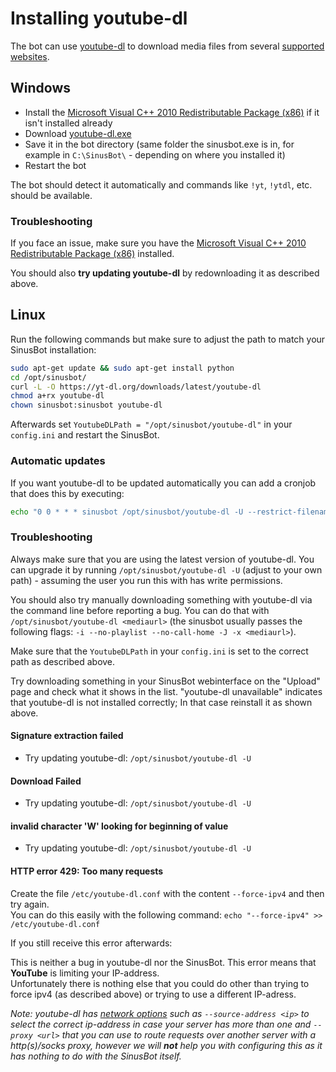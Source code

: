 # Installing youtube-dl

The bot can use [youtube-dl](https://github.com/ytdl-org/youtube-dl/) to download media files from several [supported websites](https://rg3.github.io/youtube-dl/supportedsites.html).

## Windows

- Install the [Microsoft Visual C++ 2010 Redistributable Package (x86)](https://www.microsoft.com/en-US/download/details.aspx?id=5555) if it isn't installed already
- Download [youtube-dl.exe](https://yt-dl.org/downloads/latest/youtube-dl.exe)
- Save it in the bot directory (same folder the sinusbot.exe is in, for example in `C:\SinusBot\` - depending on where you installed it)
- Restart the bot

The bot should detect it automatically and commands like `!yt`, `!ytdl`, etc. should be available.

### Troubleshooting

If you face an issue, make sure you have the [Microsoft Visual C++ 2010 Redistributable Package (x86)](https://www.microsoft.com/en-US/download/details.aspx?id=5555) installed.

You should also **try updating youtube-dl** by redownloading it as described above.

## Linux

Run the following commands but make sure to adjust the path to match your SinusBot installation:

```bash
sudo apt-get update && sudo apt-get install python
cd /opt/sinusbot/
curl -L -O https://yt-dl.org/downloads/latest/youtube-dl
chmod a+rx youtube-dl
chown sinusbot:sinusbot youtube-dl
```

Afterwards set `YoutubeDLPath = "/opt/sinusbot/youtube-dl"` in your `config.ini` and restart the SinusBot.

### Automatic updates

If you want youtube-dl to be updated automatically you can add a cronjob that does this by executing:

```bash
echo "0 0 * * * sinusbot /opt/sinusbot/youtube-dl -U --restrict-filename >/dev/null" > /etc/cron.d/ytdl
```

### Troubleshooting

Always make sure that you are using the latest version of youtube-dl. You can upgrade it by running `/opt/sinusbot/youtube-dl -U` (adjust to your own path) - assuming the user you run this with has write permissions.

You should also try manually downloading something with youtube-dl via the command line before reporting a bug. You can do that with `/opt/sinusbot/youtube-dl <mediaurl>` (the sinusbot usually passes the following flags: `-i --no-playlist --no-call-home -J -x <mediaurl>`).

Make sure that the `YoutubeDLPath` in your `config.ini` is set to the correct path as described above.

Try downloading something in your SinusBot webinterface on the "Upload" page and check what it shows in the list. "youtube-dl unavailable" indicates that youtube-dl is not installed correctly; In that case reinstall it as shown above.

#### Signature extraction failed

- Try updating youtube-dl: `/opt/sinusbot/youtube-dl -U`

#### Download Failed

- Try updating youtube-dl: `/opt/sinusbot/youtube-dl -U`

#### invalid character 'W' looking for beginning of value

- Try updating youtube-dl: `/opt/sinusbot/youtube-dl -U`

#### HTTP error 429: Too many requests

Create the file `/etc/youtube-dl.conf` with the content `--force-ipv4` and then try again. </br>
You can do this easily with the following command: `echo "--force-ipv4" >> /etc/youtube-dl.conf`

If you still receive this error afterwards:

This is neither a bug in youtube-dl nor the SinusBot. This error means that **YouTube** is limiting your IP-address. </br>
Unfortunately there is nothing else that you could do other than trying to force ipv4 (as described above) or trying to use a different IP-adress.

*Note: youtube-dl has [network options](https://github.com/ytdl-org/youtube-dl/blob/master/README.md#network-options) such as `--source-address <ip>` to select the correct ip-address in case your server has more than one and `--proxy <url>` that you can use to route requests over another server with a http(s)/socks proxy, however we will **not** help you with configuring this as it has nothing to do with the SinusBot itself.*
